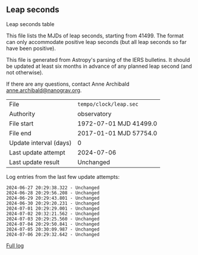 
## Leap seconds

Leap seconds table

This file lists the MJDs of leap seconds, starting from 41499.
The format can only accommodate positive leap seconds (but all
leap seconds so far have been positive).

This file is generated from Astropy's parsing of the IERS
bulletins. It should be updated at least six months in advance
of any planned leap second (and not otherwise).

If there are any questions, contact Anne Archibald
<anne.archibald@nanograv.org>.

|     |     |
|:--- |:--- |
| File | `tempo/clock/leap.sec` |
| Authority | observatory |
| File start | 1972-07-01 MJD 41499.0 |
| File end | 2017-01-01 MJD 57754.0 |
| Update interval (days) | 0 |
| Last update attempt | 2024-07-06 |
| Last update result | Unchanged |

Log entries from the last few update attempts:
```
2024-06-27 20:29:38.322 - Unchanged
2024-06-28 20:29:56.208 - Unchanged
2024-06-29 20:29:43.801 - Unchanged
2024-06-30 20:29:20.231 - Unchanged
2024-07-01 20:29:29.001 - Unchanged
2024-07-02 20:32:21.562 - Unchanged
2024-07-03 20:29:25.560 - Unchanged
2024-07-04 20:29:50.841 - Unchanged
2024-07-05 20:30:09.987 - Unchanged
2024-07-06 20:29:32.642 - Unchanged
```
[Full log](https://raw.githubusercontent.com/ipta/pulsar-clock-corrections/main/log/tempo/clock/leap.sec.log)
